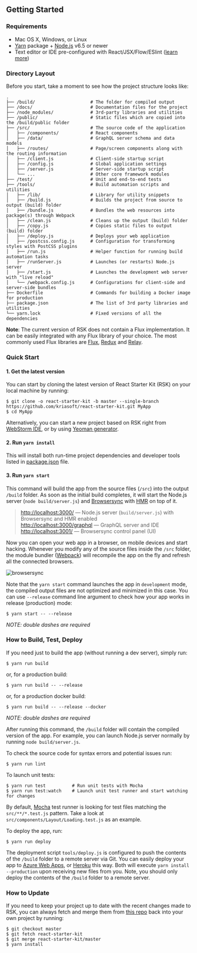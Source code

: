 ## Getting Started

### Requirements

* Mac OS X, Windows, or Linux
* [Yarn](https://yarnpkg.com/) package + [Node.js](https://nodejs.org/) v6.5 or
  newer
* Text editor or IDE pre-configured with React/JSX/Flow/ESlint
  ([learn more](./how-to-configure-text-editors.md))

### Directory Layout

Before you start, take a moment to see how the project structure looks like:

```
.
├── /build/                     # The folder for compiled output
├── /docs/                      # Documentation files for the project
├── /node_modules/              # 3rd-party libraries and utilities
├── /public/                    # Static files which are copied into the /build/public folder
├── /src/                       # The source code of the application
│   ├── /components/            # React components
│   ├── /data/                  # GraphQL server schema and data models
│   ├── /routes/                # Page/screen components along with the routing information
│   ├── /client.js              # Client-side startup script
│   ├── /config.js              # Global application settings
│   ├── /server.js              # Server-side startup script
│   └── ...                     # Other core framework modules
├── /test/                      # Unit and end-to-end tests
├── /tools/                     # Build automation scripts and utilities
│   ├── /lib/                   # Library for utility snippets
│   ├── /build.js               # Builds the project from source to output (build) folder
│   ├── /bundle.js              # Bundles the web resources into package(s) through Webpack
│   ├── /clean.js               # Cleans up the output (build) folder
│   ├── /copy.js                # Copies static files to output (build) folder
│   ├── /deploy.js              # Deploys your web application
│   ├── /postcss.config.js      # Configuration for transforming styles with PostCSS plugins
│   ├── /run.js                 # Helper function for running build automation tasks
│   ├── /runServer.js           # Launches (or restarts) Node.js server
│   ├── /start.js               # Launches the development web server with "live reload"
│   └── /webpack.config.js      # Configurations for client-side and server-side bundles
├── Dockerfile                  # Commands for building a Docker image for production
├── package.json                # The list of 3rd party libraries and utilities
└── yarn.lock                   # Fixed versions of all the dependencies
```

**Note**: The current version of RSK does not contain a Flux implementation. It
can be easily integrated with any Flux library of your choice. The most commonly
used Flux libraries are [Flux](http://facebook.github.io/flux/),
[Redux](http://redux.js.org/) and [Relay](http://facebook.github.io/relay/).

### Quick Start

#### 1. Get the latest version

You can start by cloning the latest version of React Starter Kit (RSK) on your
local machine by running:

```shell
$ git clone -o react-starter-kit -b master --single-branch https://github.com/kriasoft/react-starter-kit.git MyApp
$ cd MyApp
```

Alternatively, you can start a new project based on RSK right from
[WebStorm IDE](https://www.jetbrains.com/help/webstorm/generating-a-project-from-a-framework-template.html#d88767e51),
or by using
[Yeoman generator](https://www.npmjs.com/package/generator-react-fullstack).

#### 2. Run `yarn install`

This will install both run-time project dependencies and developer tools listed
in [package.json](../package.json) file.

#### 3. Run `yarn start`

This command will build the app from the source files (`/src`) into the output
`/build` folder. As soon as the initial build completes, it will start the
Node.js server (`node build/server.js`) and
[Browsersync](https://browsersync.io/) with
[HMR](https://webpack.github.io/docs/hot-module-replacement) on top of it.

> [http://localhost:3000/](http://localhost:3000/) — Node.js server
> (`build/server.js`) with Browsersync and HMR enabled\
> [http://localhost:3000/graphql](http://localhost:3000/graphql) — GraphQL server
> and IDE\
> [http://localhost:3001/](http://localhost:3001/) — Browsersync control panel
> (UI)

Now you can open your web app in a browser, on mobile devices and start hacking.
Whenever you modify any of the source files inside the `/src` folder, the module
bundler ([Webpack](http://webpack.github.io/)) will recompile the app on the fly
and refresh all the connected browsers.

![browsersync](https://dl.dropboxusercontent.com/u/16006521/react-starter-kit/brwosersync.jpg)

Note that the `yarn start` command launches the app in `development` mode, the
compiled output files are not optimized and minimized in this case. You can use
`--release` command line argument to check how your app works in release
(production) mode:

```shell
$ yarn start -- --release
```

_NOTE: double dashes are required_

### How to Build, Test, Deploy

If you need just to build the app (without running a dev server), simply run:

```shell
$ yarn run build
```

or, for a production build:

```shell
$ yarn run build -- --release
```

or, for a production docker build:

```shell
$ yarn run build -- --release --docker
```

_NOTE: double dashes are required_

After running this command, the `/build` folder will contain the compiled
version of the app. For example, you can launch Node.js server normally by
running `node build/server.js`.

To check the source code for syntax errors and potential issues run:

```shell
$ yarn run lint
```

To launch unit tests:

```shell
$ yarn run test          # Run unit tests with Mocha
$ yarn run test:watch    # Launch unit test runner and start watching for changes
```

By default, [Mocha](https://mochajs.org/) test runner is looking for test files
matching the `src/**/*.test.js` pattern. Take a look at
`src/components/Layout/Loading.test.js` as an example.

To deploy the app, run:

```shell
$ yarn run deploy
```

The deployment script `tools/deploy.js` is configured to push the contents of
the `/build` folder to a remote server via Git. You can easily deploy your app
to
[Azure Web Apps](https://azure.microsoft.com/en-us/services/app-service/web/),
or [Heroku](https://www.heroku.com/) this way. Both will execute `yarn install --production` upon receiving new files from you. Note, you should only deploy
the contents of the `/build` folder to a remote server.

### How to Update

If you need to keep your project up to date with the recent changes made to RSK,
you can always fetch and merge them from
[this repo](https://github.com/kriasoft/react-starter-kit) back into your own
project by running:

```shell
$ git checkout master
$ git fetch react-starter-kit
$ git merge react-starter-kit/master
$ yarn install
```

